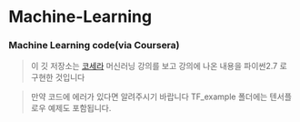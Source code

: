 # Machine-Learning
### Machine Learning code(via Coursera)

>이 깃 저장소는 [코세라]((https://www.coursera.org/learn/machine-learning/home/)) 머신러닝 강의를 보고 강의에 나온 내용을 파이썬2.7 로 구현한 것입니다
 
>만약 코드에 에러가 있다면 알려주시기 바랍니다
>TF_example 폴더에는 텐서플로우 예제도 포함됩니다.